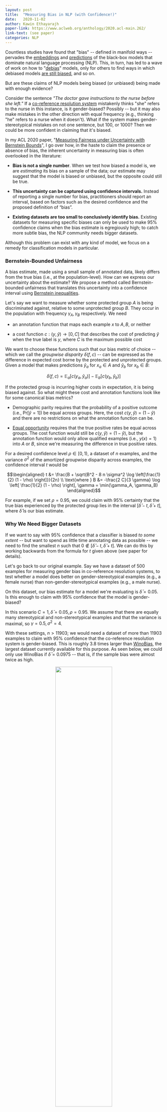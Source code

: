 ```yaml
---
layout: post
title:  "Measuring Bias in NLP (with Confidence!)"
date:   2020-11-02
author: Kawin Ethayarajh 
paper-link: https://www.aclweb.org/anthology/2020.acl-main.262/
link-text: (see paper)
categories: NLP
---
```

Countless studies have found that "bias" -- defined in manifold ways -- pervades the [embeddings](https://arxiv.org/abs/1904.03310) and [predictions](https://arxiv.org/abs/1804.09301) of the black-box models that dominate natural language processing (NLP). This, in turn, has led to a wave of work on how to "[debias](http://papers.nips.cc/paper/6228-man-is-to-computer-programmer-as-woman-is-to-homemaker-d)" models, only for others to find ways in which debiased models [are still biased](https://arxiv.org/abs/1903.03862), and so on.

But are these claims of NLP models being biased (or unbiased) being made with enough evidence?

Consider the sentence _"The doctor gave instructions to the nurse before she left."_ If a [co-reference resolution system](https://en.wikipedia.org/wiki/Coreference#Coreference_resolution) mistakenly thinks "she" refers to the nurse in this instance, is it gender-biased? Possibly -- but it may also make mistakes in the other direction with equal frequency (e.g., thinking "he" refers to a nurse when it doesn't). What if the system makes gender-stereotypical mistakes on not one sentence, but 100, or 1000? Then we could be more confident in claiming that it's biased.

In my ACL 2020 paper, "[Measuring Fairness under Uncertainty with Bernstein Bounds](https://www.aclweb.org/anthology/2020.acl-main.262/)", I go over how, in the haste to claim the presence or absence of bias, the inherent uncertainty in measuring bias is often overlooked in the literature:

- **Bias is not a single number**. When we test how biased a model is, we are *estimating* its bias on a sample of the data; our estimate may suggest that the model is biased or unbiased, but the opposite could still be true.

- **This uncertainty can be captured using confidence intervals.** Instead of reporting a single number for bias, practitioners should report an interval, based on factors such as the desired confidence and the proposed definition of “bias”.

- **Existing datasets are too small to conclusively identify bias.** Existing datasets for measuring specific biases can only be used to make 95% confidence claims when the bias estimate is egregiously high; to catch more subtle bias, the NLP community needs bigger datasets.

Although this problem can exist with any kind of model, we focus on a remedy for classification models in particular.


### Bernstein-Bounded Unfairness

A bias estimate, made using a small sample of annotated data, likely differs from the true bias (i.e., at the population-level). How can we express our uncertainty about the estimate? We propose a method called Bernstein-bounded unfairness that translates this uncertainty into a confidence interval using [Bernstein inequalities](https://en.wikipedia.org/wiki/Bernstein_inequalities_(probability_theory)).

Let's say we want to measure whether some protected group $A$ is being discriminated against, relative to some unprotected group $B$. They occur in the population with frequency $\gamma_A, \gamma_B$ respectively. We need

- an annotation function that maps each example $x$ to $A, B,$ or neither

- a cost function $c : (y, \hat{y}) \to [0,C]$ that describes the cost of predicting $\hat{y}$ when the true label is $y$, where $C$ is the maximum possible cost

We want to choose these functions such that our bias metric of choice -- which we call the *groupwise disparity* $\delta(f,c)$ -- can be expressed as the difference in expected cost borne by the protected and unprotected groups. Given a model that makes predictions $\hat{y}_a$ for $x_a \in A$ and $\hat{y}_b$ for $x_b \in B$:

$$\delta(f,c) = \mathbb{E}_a[c(y_a, \hat{y}_a)] - \mathbb{E}_b[c(y_b, \hat{y}_b)]$$

If the protected group is incurring higher costs in expectation, it is being biased against. So what might these cost and annotation functions look like for some canonical bias metrics?

- Demographic parity requires that the probability of a positive outcome (i.e., $\text{Pr}[\hat{y} = 1]$) be equal across groups. Here, the cost $c(y, \hat{y}) = (1 - \hat{y})$ and there are no restrictions on what the annotation function can be.

- [Equal opportunity](https://arxiv.org/abs/1610.02413) requires that the true positive rates be equal across groups. The cost function would still be $c(y, \hat{y}) = (1 - \hat{y})$, but the annotation function would only allow qualified examples (i.e., $y(x) = 1$) into $A$ or $B$, since we're measuring the difference in true positive rates.

For a desired confidence level $\rho \in [0,1)$, a dataset of $n$ examples, and the variance $\sigma^2$ of the amortized groupwise disparity across examples, the confidence interval $t$ would be 

$$\begin{aligned}
t &= \frac{B + \sqrt{B^2 - 8 n \sigma^2 \log \left[\frac{1}{2} (1 - \rho) \right]}}{2n} \\
\text{where } B &= -\frac{2 C}{3 \gamma} \log \left[ \frac{1}{2} (1 - \rho) \right],  \gamma = \min(\gamma_A, \gamma_B)
\end{aligned}$$

For example, if we set $\rho = 0.95$, we could claim with 95% certainty that the true bias experienced by the protected group lies in the interval $[ \hat{\delta} - t, \hat{\delta} + t]$, where $\hat{\delta}$ is our bias estimate.


### Why We Need Bigger Datasets 

If we want to say with 95% confidence that a classifier is biased *to some extent* -- but want to spend as little time annotating data as possible -- we need to find the smallest $n$ such that $0 \not\in [ \hat{\delta} - t, \hat{\delta} + t]$. We can do this by working backwards from the formula for $t$ given above (see paper for details).

Let's go back to our original example. Say we have a dataset of 500 examples for measuring gender bias in co-reference resolution systems, to test whether a model does better on gender-stereotypical examples (e.g., a female nurse) than non-gender-stereotypical examples (e.g., a male nurse). 

On this dataset, our bias estimate for a model we're evaluating is $\bar{\delta} = 0.05$. Is this enough to claim with 95% confidence that the model is gender-biased?

In this scenario $C = 1, \bar{\delta} = 0.05, \rho = 0.95$. We assume that there are equally many stereotypical and non-stereotypical examples and that the variance is maximal, so $\gamma = 0.5, \sigma^2 = 4$. 

With these settings, $n > 11903$; we would need a dataset of more than 11903 examples to claim with 95% confidence that the co-reference resolution system is gender-biased. This is roughly 3.8 times larger than [WinoBias](https://arxiv.org/abs/1804.06876), the largest dataset currently available for this purpose. As seen below, we could only use WinoBias if $\bar{\delta} = 0.0975$ -- that is, if the sample bias were almost twice as high.

<p align="center">
	<img src="{{ site.url }}/blog/assets/bbu_3.png" style="width: 60%">
</p>

What if we want to catch more subtle bias? Although it may be possible to derive tighter confidence intervals, what we really need are larger bias-specific datasets. The datasets we currently have are undoubtedly helpful, but they need to be much larger in order to diagnose biases with confidence.


If you found this post useful, you can cite our paper as follows:

	@inproceedings{ethayarajh-2020-classifier,
    title = "Is Your Classifier Actually Biased? Measuring Fairness under Uncertainty with Bernstein Bounds",
    author = "Ethayarajh, Kawin",
    booktitle = "Proceedings of the 58th Annual Meeting of the Association for Computational Linguistics",
    month = jul,
    year = "2020",
    address = "Online",
    publisher = "Association for Computational Linguistics",
    url = "https://www.aclweb.org/anthology/2020.acl-main.262",
    doi = "10.18653/v1/2020.acl-main.262",
    pages = "2914--2919",
	}



##### Acknowledgements

<p class="small-text"> 
Many thanks to Krishnapriya Vishnubhotla and Kaitlyn Zhou for their feedback on this blog post! 
</p>

